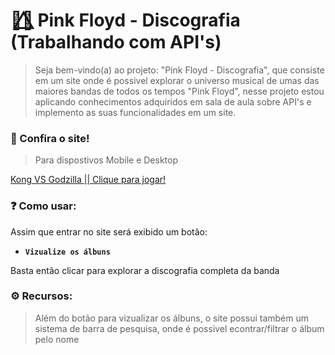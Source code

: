 # 🏳️‍🌈⃤   Pink Floyd - Discografia (Trabalhando com API's)
>Seja bem-vindo(a) ao projeto: "Pink Floyd - Discografia", que consiste em um site onde é possivel explorar o universo musical de umas das maiores bandas de todos os tempos "Pink Floyd", nesse projeto estou aplicando conhecimentos adquiridos em sala de aula sobre API's e implemento as suas funcionalidades em um site.

### 🔗 Confira o site!
> Para dispostivos Mobile e Desktop

[Kong VS Godzilla || Clique para jogar!](https://kongvsgodzilla.netlify.app/)

### ❓ Como usar:

Assim que entrar no site será exibido um botão:

* **` Vizualize os álbuns `** 

Basta então clicar para explorar a discografia completa da banda

### ⚙️ Recursos:

>Além do botão para vizualizar os álbuns, o site possui também um sistema de barra de pesquisa, onde é possivel econtrar/filtrar o álbum pelo nome
